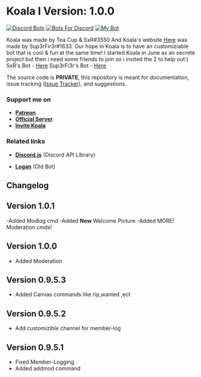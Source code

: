 # Koala l Version: 1.0.0

[![Discord Bots](https://discordbots.org/api/widget/453601455698608139.svg)](https://discordbots.org/bot/453601455698608139)
[![Bots For Discord](https://botsfordiscord.com/api/v1/bots/453601455698608139/embed?theme=dark)](https://botsfordiscord.com/bot/453601455698608139)
[![My Bot](https://bots.ondiscord.xyz/bots/453601455698608139/embed)](https://bots.ondiscord.xyz/bots/453601455698608139)

Koala  was made by Tea Cup & SxR#3550 And Koala's website [Here](https://koala.glitch.me/) was made by Sup3rFir3r#1633.
Our hope in Koala is to have an customiziable bot that is cool & fun at the same time!
I started Koala in June as an secrete project but then i need some friends to join so i invited the 2 to help out:)
SxR's Bot - [Here](https://discordbots.org/bot/453235434172973056) 
Sup3rFi3r's Bot - [Here](https://discordbots.org/bot/435601248323108884)

The source code is **PRIVATE**, this repository is meant for documentation, issue tracking ([Issue Tracker](https://github.com/HunterWilson56/koala/issues)), and suggestions.

### Support me on

- **[Patreon](https://www.patreon.com/koaladiscord)**
- **[Official Server](https://discord.gg/hnP9qBW)**
- **[Invite Koala](https://koala.glitch.me/invite)**

### Related links

- **[Discord.js](https://github.com/hydrabolt/discord.js)** (Discord API Library)

- **[Logan](https://github.com/HunterWilson56/Logan-Bot)** (Old Bot)

## Changelog 
## Version 1.0.1
-Added Modlog cmd
-Added **New** Welcome Picture
-Added MORE! Moderation cmds!

## Version 1.0.0
- Added Moderation

## Version 0.9.5.3
- Added Canvas commands like rip,wanted ,ect

## Version 0.9.5.2
- Add customizible channel for member-log

## Version 0.9.5.1
- Fixed Member-Logging
- Added addmod command
